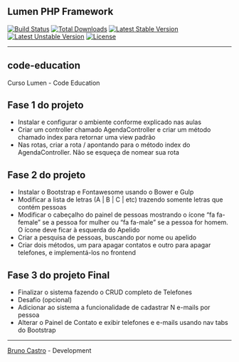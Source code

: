 ## Lumen PHP Framework

[![Build Status](https://travis-ci.org/laravel/lumen-framework.svg)](https://travis-ci.org/laravel/lumen-framework)
[![Total Downloads](https://poser.pugx.org/laravel/lumen-framework/d/total.svg)](https://packagist.org/packages/laravel/lumen-framework)
[![Latest Stable Version](https://poser.pugx.org/laravel/lumen-framework/v/stable.svg)](https://packagist.org/packages/laravel/lumen-framework)
[![Latest Unstable Version](https://poser.pugx.org/laravel/lumen-framework/v/unstable.svg)](https://packagist.org/packages/laravel/lumen-framework)
[![License](https://poser.pugx.org/laravel/lumen-framework/license.svg)](https://packagist.org/packages/laravel/lumen-framework)

<hr>

## code-education
Curso Lumen - Code Education

## Fase 1 do projeto
 
 - Instalar e configurar o ambiente conforme explicado nas aulas
 - Criar um controller chamado AgendaController e criar um método chamado index para retornar uma view padrão
 - Nas rotas, criar a rota / apontando para o método index do AgendaController. Não se esqueça de nomear sua rota
 
## Fase 2 do projeto
 
 - Instalar o Bootstrap e Fontawesome usando o Bower e Gulp
 - Modificar a lista de letras (A | B | C | etc) trazendo somente letras que contém pessoas
 - Modificar o cabeçalho do painel de pessoas mostrando o ícone “fa fa-female” se a pessoa for mulher ou “fa fa-male” se a pessoa for homem. O ícone deve ficar à esquerda do Apelido
 - Criar a pesquisa de pessoas, buscando por nome ou apelido
 - Criar dois métodos, um para apagar contatos e outro para apagar telefones, e implementá-los no frontend
 
## Fase 3 do projeto Final
 
 - Finalizar o sistema fazendo o CRUD completo de Telefones
 - Desafio (opcional)
 - Adicionar ao sistema a funcionalidade de cadastrar N e-mails por pessoa
 - Alterar o Painel de Contato e exibir telefones e e-mails usando nav tabs do Bootstrap
 
 
------------------------------------------------------------------------------------------
[Bruno Castro](http://www.bhzautomacao.com.br) - Development